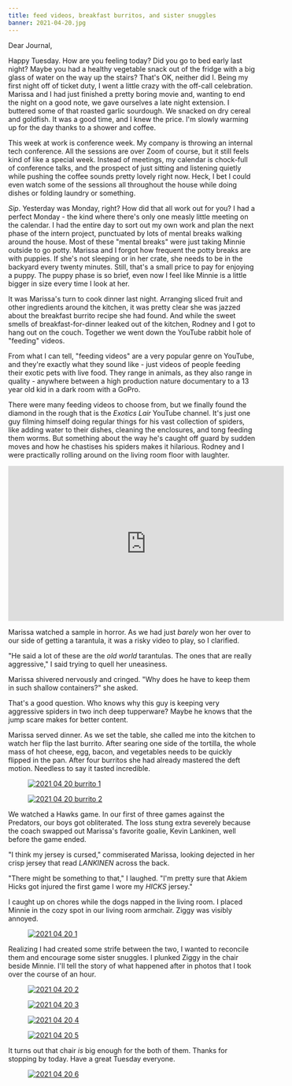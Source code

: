 ```yaml
---
title: feed videos, breakfast burritos, and sister snuggles
banner: 2021-04-20.jpg
---
```


Dear Journal,

Happy Tuesday.  How are you feeling today?  Did you go to bed early
last night?  Maybe you had a healthy vegetable snack out of the fridge
with a big glass of water on the way up the stairs?  That's OK,
neither did I.  Being my first night off of ticket duty, I went a
little crazy with the off-call celebration.  Marissa and I had just
finished a pretty boring movie and, wanting to end the night on a good
note, we gave ourselves a late night extension.  I buttered some of
that roasted garlic sourdough.  We snacked on dry cereal and goldfish.
It was a good time, and I knew the price.  I'm slowly warming up for
the day thanks to a shower and coffee.

This week at work is conference week.  My company is throwing an
internal tech conference.  All the sessions are over Zoom of course,
but it still feels kind of like a special week.  Instead of meetings,
my calendar is chock-full of conference talks, and the prospect of
just sitting and listening quietly while pushing the coffee sounds
pretty lovely right now.  Heck, I bet I could even watch some of the
sessions all throughout the house while doing dishes or folding
laundry or something.

_Sip_.  Yesterday was Monday, right?  How did that all work out for
you?  I had a perfect Monday - the kind where there's only one measly
little meeting on the calendar.  I had the entire day to sort out my
own work and plan the next phase of the intern project, punctuated by
lots of mental breaks walking around the house.  Most of these "mental
breaks" were just taking Minnie outside to go potty.  Marissa and I
forgot how frequent the potty breaks are with puppies.  If she's not
sleeping or in her crate, she needs to be in the backyard every twenty
minutes.  Still, that's a small price to pay for enjoying a puppy.
The puppy phase is so brief, even now I feel like Minnie is a little
bigger in size every time I look at her.

It was Marissa's turn to cook dinner last night.  Arranging sliced
fruit and other ingredients around the kitchen, it was pretty clear
she was jazzed about the breakfast burrito recipe she had found.  And
while the sweet smells of breakfast-for-dinner leaked out of the
kitchen, Rodney and I got to hang out on the couch.  Together we went
down the YouTube rabbit hole of "feeding" videos.

From what I can tell, "feeding videos" are a very popular genre on
YouTube, and they're exactly what they sound like - just videos of
people feeding their exotic pets with live food.  They range in
animals, as they also range in quality - anywhere between a high
production nature documentary to a 13 year old kid in a dark room with
a GoPro.

There were many feeding videos to choose from, but we finally found
the diamond in the rough that is the _Exotics Lair_ YouTube channel.
It's just one guy filming himself doing regular things for his vast
collection of spiders, like adding water to their dishes, cleaning the
enclosures, and tong feeding them worms.  But something about the way
he's caught off guard by sudden moves and how he chastises his spiders
makes it hilarious.  Rodney and I were practically rolling around on
the living room floor with laughter.

<iframe width="560" height="315" src="https://www.youtube.com/embed/WFzCxs-0ZnM" title="YouTube video player" frameborder="0" allow="accelerometer; autoplay; clipboard-write; encrypted-media; gyroscope; picture-in-picture" allowfullscreen></iframe>

Marissa watched a sample in horror.  As we had just _barely_ won her
over to our side of getting a tarantula, it was a risky video to play,
so I clarified.

"He said a lot of these are the _old world_ tarantulas.  The ones that
are really aggressive," I said trying to quell her uneasiness.

Marissa shivered nervously and cringed.  "Why does he have to keep
them in such shallow containers?" she asked.

That's a good question.  Who knows why this guy is keeping very
aggressive spiders in two inch deep tupperware?  Maybe he knows that
the jump scare makes for better content.

Marissa served dinner.  As we set the table, she called me into the
kitchen to watch her flip the last burrito.  After searing one side of
the tortilla, the whole mass of hot cheese, egg, bacon, and vegetables
needs to be quickly flipped in the pan.  After four burritos she had
already mastered the deft motion.  Needless to say it tasted
incredible.

<figure>
<a href="/images/2021-04-20-burrito-1.jpg">
<img alt="2021 04 20 burrito 1" src="/images/2021-04-20-burrito-1.jpg"/>
</a>
</figure>

<figure>
<a href="/images/2021-04-20-burrito-2.jpg">
<img alt="2021 04 20 burrito 2" src="/images/2021-04-20-burrito-2.jpg"/>
</a>
</figure>

We watched a Hawks game.  In our first of three games against the
Predators, our boys got obliterated.  The loss stung extra severely
because the coach swapped out Marissa's favorite goalie, Kevin
Lankinen, well before the game ended.

"I think my jersey is cursed," commiserated Marissa, looking dejected
in her crisp jersey that read _LANKINEN_ across the back.

"There might be something to that," I laughed.  "I'm pretty sure that
Akiem Hicks got injured the first game I wore my _HICKS_ jersey."

I caught up on chores while the dogs napped in the living room.  I
placed Minnie in the cozy spot in our living room armchair.  Ziggy was
visibly annoyed.

<figure>
<a href="/images/2021-04-20-1.jpg">
<img alt="2021 04 20 1" src="/images/2021-04-20-1.jpg"/>
</a>
</figure>

Realizing I had created some strife between the two, I wanted to
reconcile them and encourage some sister snuggles.  I plunked Ziggy in
the chair beside Minnie.  I'll tell the story of what happened after
in photos that I took over the course of an hour.

<figure>
<a href="/images/2021-04-20-2.jpg">
<img alt="2021 04 20 2" src="/images/2021-04-20-2.jpg"/>
</a>
</figure>

<figure>
<a href="/images/2021-04-20-3.jpg">
<img alt="2021 04 20 3" src="/images/2021-04-20-3.jpg"/>
</a>
</figure>

<figure>
<a href="/images/2021-04-20-4.jpg">
<img alt="2021 04 20 4" src="/images/2021-04-20-4.jpg"/>
</a>
</figure>

<figure>
<a href="/images/2021-04-20-5.jpg">
<img alt="2021 04 20 5" src="/images/2021-04-20-5.jpg"/>
</a>
</figure>

It turns out that chair _is_ big enough for the both of them.  Thanks
for stopping by today.  Have a great Tuesday everyone.

<figure>
<a href="/images/2021-04-20-6.jpg">
<img alt="2021 04 20 6" src="/images/2021-04-20-6.jpg"/>
</a>
</figure>
